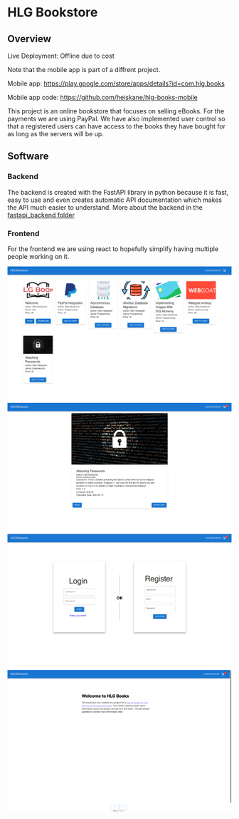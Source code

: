 # HLG Bookstore
## Overview

Live Deployment: Offline due to cost

Note that the mobile app is part of a diffrent project.

Mobile app: https://play.google.com/store/apps/details?id=com.hlg.books

Mobile app code: https://github.com/heiskane/hlg-books-mobile

This project is an online bookstore that focuses on selling eBooks. For the payments we are using PayPal. We have also implemented user control so that a registered users can have access to the books they have bought for as long as the servers will be up.

## Software
### Backend
The backend is created with the FastAPI library in python because it is fast, easy to use and even creates automatic API documentation which makes the API much easier to understand. More about the backend in the [fastapi_backend folder](fastapi_backend)


### Frontend
For the frontend we are using react to hopefully simplify having multiple people working on it.

![hlg-books-home](img/hlg-books-home.png)
![hlg-books-book](img/hlg-books-book.png)
![hlg-books-login-register](img/hlg-books-login-register.png)
![hlg-books-pdf](img/hlg-books-pdf.png)
